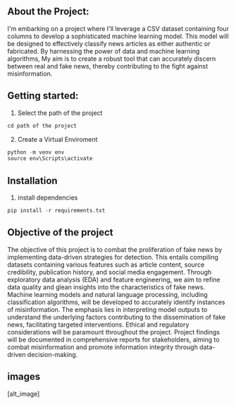 ## About the Project: 
I'm embarking on a project where I'll leverage a CSV dataset containing four columns to develop a sophisticated machine learning model. This model will be designed to effectively classify news articles as either authentic or fabricated. By harnessing the power of data and machine learning algorithms, My aim is to create a robust tool that can accurately discern between real and fake news, thereby contributing to the fight against misinformation.
## Getting started:
1. Select the path of the project
```python
cd path of the project
```
2. Create a Virtual Enviroment
``` python
python -m venv env
source env\Scripts\activate
```
## Installation
1. install dependencies
```python
pip install -r requirements.txt
```
## Objective of the project
The objective of this project is to combat the proliferation of fake news by implementing data-driven strategies for detection. This entails compiling datasets containing various features such as article content, source credibility, publication history, and social media engagement. Through exploratory data analysis (EDA) and feature engineering, we aim to refine data quality and glean insights into the characteristics of fake news. Machine learning models and natural language processing, including classification algorithms, will be developed to accurately identify instances of misinformation. The emphasis lies in interpreting model outputs to understand the underlying factors contributing to the dissemination of fake news, facilitating targeted interventions. Ethical and regulatory considerations will be paramount throughout the project. Project findings will be documented in comprehensive reports for stakeholders, aiming to combat misinformation and promote information integrity through data-driven decision-making.
## images
[alt_image]
